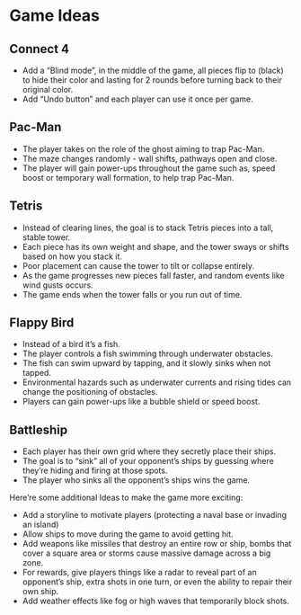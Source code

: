 # Game Ideas

## Connect 4
- Add a “Blind mode”, in the middle of the game, all pieces flip to (black) to hide their color and lasting for 2 rounds before turning back to their original color.
- Add “Undo button” and each player can use it once per game.

## Pac-Man
- The player takes on the role of the ghost aiming to trap Pac-Man.
- The maze changes randomly - wall shifts, pathways open and close.
- The player will gain power-ups throughout the game such as, speed boost or temporary wall formation, to help trap Pac-Man.

## Tetris
- Instead of clearing lines, the goal is to stack Tetris pieces into a tall, stable tower.
- Each piece has its own weight and shape, and the tower sways or shifts based on how you stack it.
- Poor placement can cause the tower to tilt or collapse entirely.
- As the game progresses new pieces fall faster, and random events like wind gusts occurs.
- The game ends when the tower falls or you run out of time.

## Flappy Bird
- Instead of a bird it’s a fish.
- The player controls a fish swimming through underwater obstacles.
- The fish can swim upward by tapping, and it slowly sinks when not tapped.
- Environmental hazards such as underwater currents and rising tides can change the positioning of obstacles.
- Players can gain power-ups like a bubble shield or speed boost.

## Battleship
- Each player has their own grid where they secretly place their ships.
- The goal is to “sink” all of your opponent’s ships by guessing where they’re hiding and firing at those spots.
- The player who sinks all the opponent’s ships wins the game.

Here’re some additional Ideas to make the game more exciting:
- Add a storyline to motivate players (protecting a naval base or invading an island)
- Allow ships to move during the game to avoid getting hit.
- Add weapons like missiles that destroy an entire row or ship, bombs that cover a square area or storms cause massive damage across a big zone.
- For rewards, give players things like a radar to reveal part of an opponent’s ship, extra shots in one turn, or even the ability to repair their own ship.
- Add weather effects like fog or high waves that temporarily block shots.
